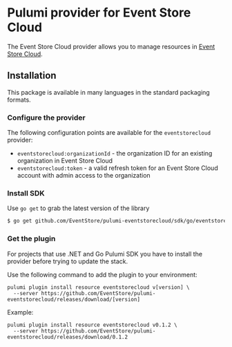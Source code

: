 # Pulumi provider for Event Store Cloud

The Event Store Cloud provider allows you to manage resources in [Event Store Cloud](https://eventstore.com/cloud).

## Installation

This package is available in many languages in the standard packaging formats.

### Configure the provider

The following configuration points are available for the `eventstorecloud` provider:

- `eventstorecloud:organizationId` - the organization ID for an existing organization in Event Store Cloud
- `eventstorecloud:token` - a valid refresh token for an Event Store Cloud account with admin access to the organization

### Install SDK


Use `go get` to grab the latest version of the library

```bash
$ go get github.com/EventStore/pulumi-eventstorecloud/sdk/go/eventstorecloud
```

### Get the plugin

For projects that use .NET and Go Pulumi SDK you have to install the provider before trying to update the stack.

Use the following command to add the plugin to your environment:

```
pulumi plugin install resource eventstorecloud v[version] \
  --server https://github.com/EventStore/pulumi-eventstorecloud/releases/download/[version]
```

Example:

```
pulumi plugin install resource eventstorecloud v0.1.2 \
  --server https://github.com/EventStore/pulumi-eventstorecloud/releases/download/0.1.2
```
